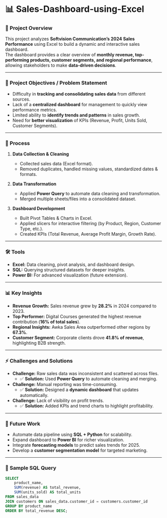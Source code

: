 # 📊 Sales-Dashboard-using-Excel  

### 📌 Project Overview  
This project analyzes **Softvision Communication’s 2024 Sales Performance** using Excel to build a dynamic and interactive sales dashboard.  
The dashboard provides a clear overview of **monthly revenue, top-performing products, customer segments, and regional performance**, allowing stakeholders to make **data-driven decisions**.  

---

### 🎯 Project Objectives / Problem Statement  
- Difficulty in **tracking and consolidating sales data** from different sources.  
- Lack of a **centralized dashboard** for management to quickly view performance metrics.  
- Limited ability to **identify trends and patterns** in sales growth.  
- Need for **better visualization** of KPIs (Revenue, Profit, Units Sold, Customer Segments).  

---

### 🔄 Process  
1. **Data Collection & Cleaning**  
   - Collected sales data (Excel format).  
   - Removed duplicates, handled missing values, standardized dates & formats.  

2. **Data Transformation**  
   - Applied **Power Query** to automate data cleaning and transformation.  
   - Merged multiple sheets/files into a consolidated dataset.  

3. **Dashboard Development**  
   - Built Pivot Tables & Charts in Excel.  
   - Applied slicers for interactive filtering (by Product, Region, Customer Type, etc.).  
   - Created KPIs (Total Revenue, Average Profit Margin, Growth Rate).  

---

### 🛠️ Tools  
- **Excel:** Data cleaning, pivot analysis, and dashboard design.  
- **SQL:** Querying structured datasets for deeper insights.  
- **Power BI:** For advanced visualization (future extension).  

---

### 📊 Key Insights  
- **Revenue Growth:** Sales revenue grew by **28.2%** in 2024 compared to 2023.  
- **Top Performer:** Digital Courses generated the highest revenue contribution (**16% of total sales**).  
- **Regional Insights:** Awka Sales Area outperformed other regions by **67.3%**.  
- **Customer Segment:** Corporate clients drove **41.8% of revenue**, highlighting B2B strength.  

---

### ⚡ Challenges and Solutions  
- **Challenge:** Raw sales data was inconsistent and scattered across files.  
  - ✅ **Solution:** Used **Power Query** to automate cleaning and merging.  
- **Challenge:** Manual reporting was time-consuming.  
  - ✅ **Solution:** Designed a **dynamic dashboard** that updates automatically.  
- **Challenge:** Lack of visibility on profit trends.  
  - ✅ **Solution:** Added KPIs and trend charts to highlight profitability.  

---

### 🔮 Future Work  
- Automate data pipeline using **SQL + Python** for scalability.  
- Expand dashboard to **Power BI** for richer visualization.  
- Integrate **forecasting models** to predict sales trends for 2025.  
- Develop a **customer segmentation model** for targeted marketing.  

---

### 🧩 Sample SQL Query  
```sql
SELECT 
    product_name, 
    SUM(revenue) AS total_revenue, 
    SUM(units_sold) AS total_units
FROM sales_data
JOIN customers ON sales_data.customer_id = customers.customer_id
GROUP BY product_name
ORDER BY total_revenue DESC;
